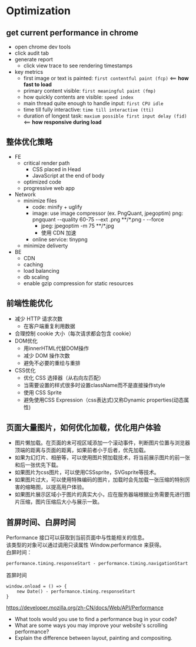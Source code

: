 # Optimization

## get current performance in chrome
- open chrome dev tools
- click audit tab
- generate report
  - click view trace to see rendering timestamps
- key metrics
  - first image or text is painted: `first contentful paint (fcp)` <== **how fast to load**
  - primary content visible: `first meaningful paint (fmp)`
  - how quickly contents are visible: `speed index`
  - main thread quite enough to handle input: `first CPU idle`
  - time till fully interactive: `time till interactive (tti)`
  - duration of longest task: `maxium possible first input delay (fid)` <== **how responsive during load**

## 整体优化策略
- FE
  - critical render path
    - CSS placed in Head
    - JavaScript at the end of body
  - optimized code
  - progressive web app
- Network
  - minimize files
    - code: minify + uglify
    - image: use image compressor (ex. PngQuant, jpegoptim)
      png: pngquant --quality 60-75 --ext .png  **/*.png - --force
      - jpeg: jpegoptim  -m 75 **/*.jpg
      - 使用 CDN 加速
    - online service: tinypng
  - minimize deliverty
- BE
  - CDN
  - caching
  - load balancing
  - db scaling
  - enable gzip compression for static resources


## 前端性能优化
- 减少 HTTP 请求次数
  - 在客户端重复利用数据
- 合理控制 cookie 大小（每次请求都会包含 cookie）
- DOM优化
  - 用innerHTML代替DOM操作
  - 减少 DOM 操作次数
  - 避免不必要的重绘与重排
- CSS优化
  - 优化 CSS 选择器（从右向左匹配）
  - 当需要设置的样式很多时设置className而不是直接操作style
  - 使用 CSS Sprite
  - 避免使用CSS Expression（css表达式)又称Dynamic properties(动态属性)


## 页面大量图片，如何优化加载，优化用户体验
- 图片懒加载。在页面的未可视区域添加一个滚动事件，判断图片位置与浏览器顶端的距离与页面的距离，如果前者小于后者，优先加载。
- 如果为幻灯片、相册等，可以使用图片预加载技术，将当前展示图片的前一张和后一张优先下载。
- 如果图片为css图片，可以使用CSSsprite，SVGsprite等技术。
- 如果图片过大，可以使用特殊编码的图片，加载时会先加载一张压缩的特别厉害的缩略图，以提高用户体验。
- 如果图片展示区域小于图片的真实大小，应在服务器端根据业务需要先进行图片压缩，图片压缩后大小与展示一致。


## 首屏时间、白屏时间
Performance 接口可以获取到当前页面中与性能相关的信息。<br>
该类型的对象可以通过调用只读属性 Window.performance 来获得。<br>
白屏时间：
```
performance.timing.responseStart - performance.timing.navigationStart
```
首屏时间
```
window.onload = () => {
    new Date() - performance.timing.responseStart
}
```
https://developer.mozilla.org/zh-CN/docs/Web/API/Performance



* What tools would you use to find a performance bug in your code?
* What are some ways you may improve your website's scrolling performance?
* Explain the difference between layout, painting and compositing.